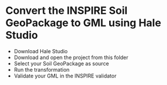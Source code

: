 # Convert the INSPIRE Soil GeoPackage to GML using Hale Studio

- Download Hale Studio
- Download and open the project from this folder
- Select your Soil GeoPackage as source
- Run the transformation
- Validate your GML in the INSPIRE validator